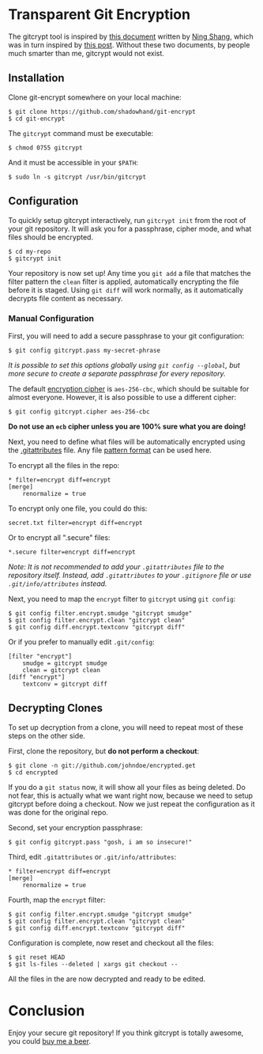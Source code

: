 # Transparent Git Encryption

The gitcrypt tool is inspired by [this document][1] written by [Ning Shang][2],
which was in turn inspired by [this post][3]. Without these two documents,
by people much smarter than me, gitcrypt would not exist.

## Installation

Clone git-encrypt somewhere on your local machine:

    $ git clone https://github.com/shadowhand/git-encrypt
    $ cd git-encrypt

The `gitcrypt` command must be executable:

    $ chmod 0755 gitcrypt

And it must be accessible in your `$PATH`:

    $ sudo ln -s gitcrypt /usr/bin/gitcrypt

## Configuration

To quickly setup gitcrypt interactively, run `gitcrypt init` from the root
of your git repository. It will ask you for a passphrase, cipher mode, and
what files should be encrypted.

    $ cd my-repo
    $ gitcrypt init

Your repository is now set up! Any time you `git add` a file that matches the
filter pattern the `clean` filter is applied, automatically encrypting the file
before it is staged. Using `git diff` will work normally, as it automatically
decrypts file content as necessary.

### Manual Configuration

First, you will need to add a secure passphrase to your git configuration:

    $ git config gitcrypt.pass my-secret-phrase

*It is possible to set this options globally using `git config --global`, but
more secure to create a separate passphrase for every repository.*

The default [encryption cipher][4] is `aes-256-cbc`, which should be suitable
for almost everyone. However, it is also possible to use a different cipher:

    $ git config gitcrypt.cipher aes-256-cbc

**Do not use an `ecb` cipher unless you are 100% sure what you are doing!**

Next, you need to define what files will be automatically encrypted using the
[.gitattributes][5] file. Any file [pattern format][6] can be used here.

To encrypt all the files in the repo:

    * filter=encrypt diff=encrypt
    [merge]
        renormalize = true

To encrypt only one file, you could do this:

    secret.txt filter=encrypt diff=encrypt

Or to encrypt all ".secure" files:

    *.secure filter=encrypt diff=encrypt

*Note: It is not recommended to add your `.gitattributes` file to the
repository itself. Instead, add `.gitattributes` to your `.gitignore` file
or use `.git/info/attributes` instead.*

Next, you need to map the `encrypt` filter to `gitcrypt` using `git config`:

    $ git config filter.encrypt.smudge "gitcrypt smudge"
    $ git config filter.encrypt.clean "gitcrypt clean"
    $ git config diff.encrypt.textconv "gitcrypt diff"

Or if you prefer to manually edit `.git/config`:

    [filter "encrypt"]
        smudge = gitcrypt smudge
        clean = gitcrypt clean
    [diff "encrypt"]
        textconv = gitcrypt diff

## Decrypting Clones

To set up decryption from a clone, you will need to repeat most of these steps
on the other side.

First, clone the repository, but **do not perform a checkout**:

    $ git clone -n git://github.com/johndoe/encrypted.get
    $ cd encrypted

If you do a `git status` now, it will show all your files as being deleted.
Do not fear, this is actually what we want right now, because we need to setup
gitcrypt before doing a checkout. Now we just repeat the configuration as it
was done for the original repo.

Second, set your encryption passphrase:

    $ git config gitcrypt.pass "gosh, i am so insecure!"

Third, edit `.gitattributes` or `.git/info/attributes`:

    * filter=encrypt diff=encrypt
    [merge]
        renormalize = true

Fourth, map the `encrypt` filter:

    $ git config filter.encrypt.smudge "gitcrypt smudge"
    $ git config filter.encrypt.clean "gitcrypt clean"
    $ git config diff.encrypt.textconv "gitcrypt diff"

Configuration is complete, now reset and checkout all the files:

    $ git reset HEAD
    $ git ls-files --deleted | xargs git checkout --

All the files in the are now decrypted and ready to be edited.

# Conclusion

Enjoy your secure git repository! If you think gitcrypt is totally awesome,
you could [buy me a beer][wishes].

[1]: http://syncom.appspot.com/papers/git_encryption.txt "GIT transparent encryption"
[2]: http://syncom.appspot.com/
[3]: http://git.661346.n2.nabble.com/Transparently-encrypt-repository-contents-with-GPG-td2470145.html "Web discussion: Transparently encrypt repository contents with GPG"
[4]: http://en.wikipedia.org/wiki/Cipher
[5]: http://www.kernel.org/pub/software/scm/git/docs/gitattributes.html
[6]: http://www.kernel.org/pub/software/scm/git/docs/gitignore.html#_pattern_format

[wishes]: http://www.amazon.com/gp/registry/wishlist/1474H3P2204L8 "Woody Gilk's Wish List on Amazon.com"
